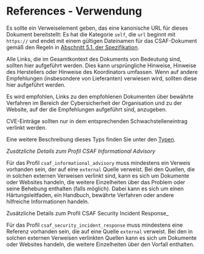 # References - Verwendung

Es sollte ein Verweiselement geben, das eine kanonische URL für dieses Dokument bereitstellt:
Es hat die Kategorie `self`, die `url` beginnt mit `https://` und endet mit einem gültigen Dateinamen für das CSAF-Dokument gemäß den Regeln in [Abschnitt 5.1. der Spezifikation](https://docs.oasis-open.org/csaf/csaf/v2.0/csaf-v2.0.html#51-filename).

Alle Links, die im Gesamtkontext des Dokuments von Bedeutung sind, sollten hier aufgeführt werden.
Dies kann ursprüngliche Hinweise, Hinweise des Herstellers oder Hinweise des Koordinators umfassen.
Wenn auf andere Empfehlungen (insbesondere von Lieferanten) verwiesen wird, sollten diese hier aufgeführt werden.

Es wird empfohlen, Links zu den empfohlenen Dokumenten über bewährte Verfahren im Bereich der Cybersicherheit der Organisation und zu der Website, auf der die Empfehlungen aufgeführt sind, anzugeben.

CVE-Einträge sollten nur in dem entsprechenden Schwachstelleneintrag verlinkt werden.

Eine weitere Beschreibung dieses Typs finden Sie unter den [Typen](types/references-usage.de.md).

_Zusätzliche Details zum Profil CSAF Informational Advisory_

Für das Profil `csaf_informational_advisory` muss mindestens ein Verweis vorhanden sein, der auf eine `external` Quelle verweist.
Bei den Quellen, die in solchen externen Verweisen verlinkt sind, kann es sich um Dokumente oder Websites handeln, die weitere Einzelheiten über das Problem oder seine Behebung enthalten (falls möglich).
Dabei kann es sich um einen Härtungsleitfaden, ein Handbuch, bewährte Verfahren oder andere hilfreiche Informationen handeln.

Zusätzliche Details zum Profil CSAF Security Incident Response_

Für das Profil `csaf_security_incident_response` muss mindestens eine Referenz vorhanden sein, die auf eine Quelle `external` verweist.
Bei den in solchen externen Verweisen verlinkten Quellen kann es sich um Dokumente oder Websites handeln, die weitere Einzelheiten über den Vorfall enthalten.
